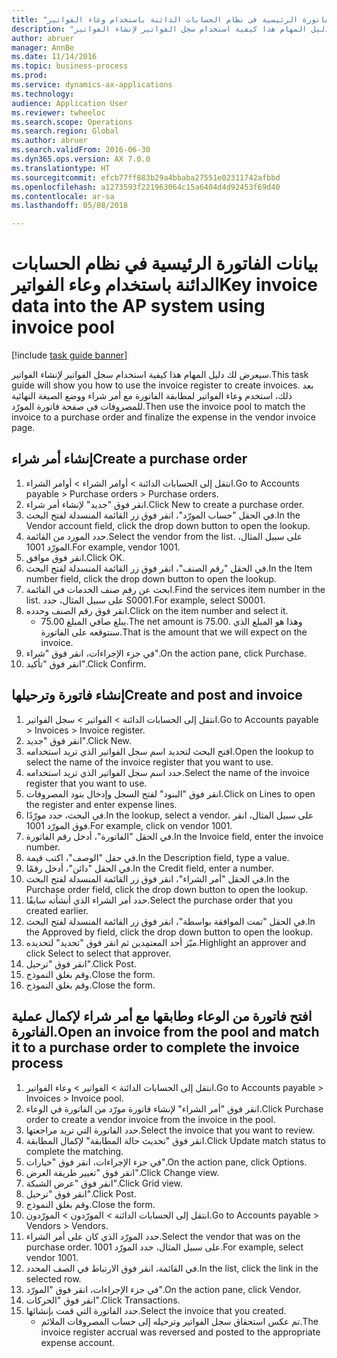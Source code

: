 ```yaml
--- 
title: "بيانات الفاتورة الرئيسية في نظام الحسابات الدائنة باستخدام ‏‫وعاء الفواتير‬"
description: "سيعرض لك دليل المهام هذا كيفية استخدام سجل الفواتير لإنشاء الفواتير."
author: abruer
manager: AnnBe
ms.date: 11/14/2016
ms.topic: business-process
ms.prod: 
ms.service: dynamics-ax-applications
ms.technology: 
audience: Application User
ms.reviewer: twheeloc
ms.search.scope: Operations
ms.search.region: Global
ms.author: abruer
ms.search.validFrom: 2016-06-30
ms.dyn365.ops.version: AX 7.0.0
ms.translationtype: HT
ms.sourcegitcommit: efcb77ff883b29a4bbaba27551e02311742afbbd
ms.openlocfilehash: a1273593f221963064c15a6404d4d92453f69d40
ms.contentlocale: ar-sa
ms.lasthandoff: 05/08/2018

---
```

# <a name="key-invoice-data-into-the-ap-system-using-invoice-pool"></a><span data-ttu-id="8cd57-103">بيانات الفاتورة الرئيسية في نظام الحسابات الدائنة باستخدام ‏‫وعاء الفواتير‬</span><span class="sxs-lookup"><span data-stu-id="8cd57-103">Key invoice data into the AP system using invoice pool</span></span>

[!include [task guide banner](../../includes/task-guide-banner.md)]

<span data-ttu-id="8cd57-104">سيعرض لك دليل المهام هذا كيفية استخدام سجل الفواتير لإنشاء الفواتير.</span><span class="sxs-lookup"><span data-stu-id="8cd57-104">This task guide will show you how to use the invoice register to create invoices.</span></span>  <span data-ttu-id="8cd57-105">بعد ذلك، استخدم وعاء الفواتير لمطابقة الفاتورة مع أمر شراء ووضع الصيغة النهائية للمصروفات في صفحة فاتورة المورّد.</span><span class="sxs-lookup"><span data-stu-id="8cd57-105">Then use the invoice pool to match the invoice to a purchase order and finalize the expense in the vendor invoice page.</span></span>


## <a name="create-a-purchase-order"></a><span data-ttu-id="8cd57-106">إنشاء أمر شراء</span><span class="sxs-lookup"><span data-stu-id="8cd57-106">Create a purchase order</span></span>
1. <span data-ttu-id="8cd57-107">انتقل إلى الحسابات الدائنة > أوامر الشراء > أوامر الشراء.</span><span class="sxs-lookup"><span data-stu-id="8cd57-107">Go to Accounts payable > Purchase orders > Purchase orders.</span></span>
2. <span data-ttu-id="8cd57-108">انقر فوق "جديد" لإنشاء أمر شراء.</span><span class="sxs-lookup"><span data-stu-id="8cd57-108">Click New to create a purchase order.</span></span>
3. <span data-ttu-id="8cd57-109">في الحقل "حساب المورّد‬"، انقر فوق زر القائمة المنسدلة لفتح البحث.</span><span class="sxs-lookup"><span data-stu-id="8cd57-109">In the Vendor account field, click the drop down button to open the lookup.</span></span>
4. <span data-ttu-id="8cd57-110">حدد المورد من القائمة.</span><span class="sxs-lookup"><span data-stu-id="8cd57-110">Select the vendor from the list.</span></span> <span data-ttu-id="8cd57-111">على سبيل المثال، المورّد 1001.</span><span class="sxs-lookup"><span data-stu-id="8cd57-111">For example, vendor 1001.</span></span>
5. <span data-ttu-id="8cd57-112">انقر فوق موافق.</span><span class="sxs-lookup"><span data-stu-id="8cd57-112">Click OK.</span></span>
6. <span data-ttu-id="8cd57-113">في الحقل "رقم الصنف"، انقر فوق زر القائمة المنسدلة لفتح البحث.</span><span class="sxs-lookup"><span data-stu-id="8cd57-113">In the Item number field, click the drop down button to open the lookup.</span></span>
7. <span data-ttu-id="8cd57-114">ابحث عن رقم صنف الخدمات في القائمة.</span><span class="sxs-lookup"><span data-stu-id="8cd57-114">Find the services item number in the list.</span></span> <span data-ttu-id="8cd57-115">على سبيل المثال، حدد S0001.</span><span class="sxs-lookup"><span data-stu-id="8cd57-115">For example, select S0001.</span></span>
8. <span data-ttu-id="8cd57-116">انقر فوق رقم الصنف وحدده.</span><span class="sxs-lookup"><span data-stu-id="8cd57-116">Click on the item number and select it.</span></span>
    * <span data-ttu-id="8cd57-117">يبلغ صافي المبلغ 75.00.</span><span class="sxs-lookup"><span data-stu-id="8cd57-117">The net amount is 75.00.</span></span>  <span data-ttu-id="8cd57-118">وهذا هو المبلغ الذي سنتوقعه على الفاتورة.</span><span class="sxs-lookup"><span data-stu-id="8cd57-118">That is the amount that we will expect on the invoice.</span></span>  
9. <span data-ttu-id="8cd57-119">في جزء الإجراءات، انقر فوق "شراء‬".</span><span class="sxs-lookup"><span data-stu-id="8cd57-119">On the action pane, click Purchase.</span></span>
10. <span data-ttu-id="8cd57-120">انقر فوق "تأكيد".</span><span class="sxs-lookup"><span data-stu-id="8cd57-120">Click Confirm.</span></span>

## <a name="create-and-post-and-invoice"></a><span data-ttu-id="8cd57-121">إنشاء فاتورة وترحيلها</span><span class="sxs-lookup"><span data-stu-id="8cd57-121">Create and post and invoice</span></span>
1. <span data-ttu-id="8cd57-122">انتقل إلى الحسابات الدائنة > الفواتير > سجل الفواتير.</span><span class="sxs-lookup"><span data-stu-id="8cd57-122">Go to Accounts payable > Invoices > Invoice register.</span></span>
2. <span data-ttu-id="8cd57-123">انقر فوق "جديد".</span><span class="sxs-lookup"><span data-stu-id="8cd57-123">Click New.</span></span>
3. <span data-ttu-id="8cd57-124">افتح البحث لتحديد اسم سجل الفواتير الذي تريد استخدامه.</span><span class="sxs-lookup"><span data-stu-id="8cd57-124">Open the lookup to select the name of the invoice register that you want to use.</span></span>
4. <span data-ttu-id="8cd57-125">حدد اسم سجل الفواتير الذي تريد استخدامه.</span><span class="sxs-lookup"><span data-stu-id="8cd57-125">Select the name of the invoice register that you want to use.</span></span>
5. <span data-ttu-id="8cd57-126">انقر فوق "البنود‬" لفتح السجل وإدخال بنود المصروفات.</span><span class="sxs-lookup"><span data-stu-id="8cd57-126">Click on Lines to open the register and enter expense lines.</span></span>
6. <span data-ttu-id="8cd57-127">في البحث، حدد مورّدًا.</span><span class="sxs-lookup"><span data-stu-id="8cd57-127">In the lookup, select a vendor.</span></span> <span data-ttu-id="8cd57-128">على سبيل المثال، انقر فوق المورّد 1001.</span><span class="sxs-lookup"><span data-stu-id="8cd57-128">For example, click on vendor 1001.</span></span>
7. <span data-ttu-id="8cd57-129">في الحقل "الفاتورة"، أدخل رقم الفاتورة.</span><span class="sxs-lookup"><span data-stu-id="8cd57-129">In the Invoice field, enter the invoice number.</span></span>
8. <span data-ttu-id="8cd57-130">في حقل "الوصف"، اكتب قيمة.</span><span class="sxs-lookup"><span data-stu-id="8cd57-130">In the Description field, type a value.</span></span>
9. <span data-ttu-id="8cd57-131">في الحقل "دائن"، أدخل رقمًا.</span><span class="sxs-lookup"><span data-stu-id="8cd57-131">In the Credit field, enter a number.</span></span>
10. <span data-ttu-id="8cd57-132">في الحقل "أمر الشراء"، انقر فوق زر القائمة المنسدلة لفتح البحث.</span><span class="sxs-lookup"><span data-stu-id="8cd57-132">In the Purchase order field, click the drop down button to open the lookup.</span></span>
11. <span data-ttu-id="8cd57-133">حدد أمر الشراء الذي أنشأته سابقًا.</span><span class="sxs-lookup"><span data-stu-id="8cd57-133">Select the purchase order that you created earlier.</span></span>
12. <span data-ttu-id="8cd57-134">في الحقل "تمت الموافقة بواسطة‬"، انقر فوق زر القائمة المنسدلة لفتح البحث.</span><span class="sxs-lookup"><span data-stu-id="8cd57-134">In the Approved by field, click the drop down button to open the lookup.</span></span>
13. <span data-ttu-id="8cd57-135">ميّز أحد المعتمِدين ثم انقر فوق "تحديد" لتحديده.</span><span class="sxs-lookup"><span data-stu-id="8cd57-135">Highlight an approver and click Select to select that approver.</span></span>
14. <span data-ttu-id="8cd57-136">انقر فوق "ترحيل".</span><span class="sxs-lookup"><span data-stu-id="8cd57-136">Click Post.</span></span>
15. <span data-ttu-id="8cd57-137">وقم بغلق النموذج.</span><span class="sxs-lookup"><span data-stu-id="8cd57-137">Close the form.</span></span>
16. <span data-ttu-id="8cd57-138">وقم بغلق النموذج.</span><span class="sxs-lookup"><span data-stu-id="8cd57-138">Close the form.</span></span>

## <a name="open-an-invoice-from-the-pool-and-match-it-to-a-purchase-order-to-complete-the-invoice-process"></a><span data-ttu-id="8cd57-139">افتح فاتورة من الوعاء وطابقها مع أمر شراء لإكمال عملية الفاتورة.</span><span class="sxs-lookup"><span data-stu-id="8cd57-139">Open an invoice from the pool and match it to a purchase order to complete the invoice process</span></span>
1. <span data-ttu-id="8cd57-140">انتقل إلى الحسابات الدائنة > الفواتير > وعاء الفواتير‬.</span><span class="sxs-lookup"><span data-stu-id="8cd57-140">Go to Accounts payable > Invoices > Invoice pool.</span></span>
2. <span data-ttu-id="8cd57-141">انقر فوق "أمر الشراء" لإنشاء فاتورة مورّد من الفاتورة في الوعاء.</span><span class="sxs-lookup"><span data-stu-id="8cd57-141">Click Purchase order to create a vendor invoice from the invoice in the pool.</span></span>
3. <span data-ttu-id="8cd57-142">حدد الفاتورة التي تريد مراجعتها.</span><span class="sxs-lookup"><span data-stu-id="8cd57-142">Select the invoice that you want to review.</span></span>
4. <span data-ttu-id="8cd57-143">انقر فوق "تحديث حالة المطابقة‬" لإكمال المطابقة.</span><span class="sxs-lookup"><span data-stu-id="8cd57-143">Click Update match status to complete the matching.</span></span>
5. <span data-ttu-id="8cd57-144">في جزء الإجراءات، انقر فوق "خيارات".</span><span class="sxs-lookup"><span data-stu-id="8cd57-144">On the action pane, click Options.</span></span>
6. <span data-ttu-id="8cd57-145">انقر فوق "تغيير طريقة العرض‬".</span><span class="sxs-lookup"><span data-stu-id="8cd57-145">Click Change view.</span></span>
7. <span data-ttu-id="8cd57-146">انقر فوق "عرض الشبكة".</span><span class="sxs-lookup"><span data-stu-id="8cd57-146">Click Grid view.</span></span>
8. <span data-ttu-id="8cd57-147">انقر فوق "ترحيل".</span><span class="sxs-lookup"><span data-stu-id="8cd57-147">Click Post.</span></span>
9. <span data-ttu-id="8cd57-148">وقم بغلق النموذج.</span><span class="sxs-lookup"><span data-stu-id="8cd57-148">Close the form.</span></span>
10. <span data-ttu-id="8cd57-149">انتقل إلى الحسابات الدائنة > المورّدون > المورّدون.</span><span class="sxs-lookup"><span data-stu-id="8cd57-149">Go to Accounts payable > Vendors > Vendors.</span></span>
11. <span data-ttu-id="8cd57-150">حدد المورّد الذي كان على أمر الشراء.</span><span class="sxs-lookup"><span data-stu-id="8cd57-150">Select the vendor that was on the purchase order.</span></span> <span data-ttu-id="8cd57-151">على سبيل المثال، حدد المورّد 1001.</span><span class="sxs-lookup"><span data-stu-id="8cd57-151">For example, select vendor 1001.</span></span>
12. <span data-ttu-id="8cd57-152">في القائمة، انقر فوق الارتباط في الصف المحدد.</span><span class="sxs-lookup"><span data-stu-id="8cd57-152">In the list, click the link in the selected row.</span></span>
13. <span data-ttu-id="8cd57-153">في جزء الإجراءات، انقر فوق "المورّد".</span><span class="sxs-lookup"><span data-stu-id="8cd57-153">On the action pane, click Vendor.</span></span>
14. <span data-ttu-id="8cd57-154">انقر فوق "الحركات".</span><span class="sxs-lookup"><span data-stu-id="8cd57-154">Click Transactions.</span></span>
15. <span data-ttu-id="8cd57-155">حدد الفاتورة التي قمت بإنشائها.</span><span class="sxs-lookup"><span data-stu-id="8cd57-155">Select the invoice that you created.</span></span>
    * <span data-ttu-id="8cd57-156">تم عكس استحقاق سجل الفواتير وترحيله إلى حساب المصروفات الملائم.</span><span class="sxs-lookup"><span data-stu-id="8cd57-156">The invoice register accrual was reversed and posted to the appropriate expense account.</span></span>  


